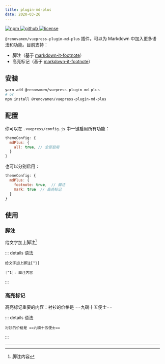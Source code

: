 ```yaml
---
title: plugin-md-plus
date: 2020-03-26
---
```


<p>
  <a href="https://www.npmjs.com/package/@renovamen/vuepress-plugin-md-plus" target="_blank">
    <img src="https://img.shields.io/npm/v/@renovamen/vuepress-plugin-md-plus.svg?style=flat-square&logo=npm" style="display: inline; margin: 0" alt="npm">
  </a>
  <a href="https://github.com/Renovamen/vuepress-theme-gungnir/tree/v0/packages/plugins/md-plus" target="_blank">
    <img src="https://img.shields.io/badge/GitHub-@renovamen/vuepress--plugin--md--plus-26A2FF?style=flat-square&logo=github" style="display: inline; margin: 0" alt="github">
  </a>
  <a href="https://github.com/Renovamen/vuepress-theme-gungnir/blob/v0/packages/plugins/md-plus/LICENSE" target="_blank">
    <img src="https://img.shields.io/badge/License-MIT-green?style=flat-square" style="display: inline; margin: 0" alt="license">
  </a>
</p>

`@renovamen/vuepress-plugin-md-plus` 插件，可以为 Markdown 中加入更多语法和功能。目前支持：

- 脚注（基于 [markdown-it-footnote](https://github.com/markdown-it/markdown-it-footnote)）
- 高亮标记（基于 [markdown-it-footnote](https://github.com/markdown-it/markdown-it-footnote)）


## 安装

```bash
yarn add @renovamen/vuepress-plugin-md-plus
# or
npm install @renovamen/vuepress-plugin-md-plus
```


## 配置

你可以在 `.vuepress/config.js` 中一键启用所有功能：

```js
themeConfig: {
  mdPlus: {
    all: true, // 全部启用
  }
}
```

也可以分别启用：

```js
themeConfig: {
  mdPlus: {
    footnote: true,  // 脚注
    mark: true  // 高亮标记
  }
}
```


## 使用

### 脚注

给文字加上脚注[^1]

::: details 语法
```
给文字加上脚注[^1]

[^1]: 脚注内容
```
:::

### 高亮标记

高亮标记重要的内容：衬衫的价格是 ==九磅十五便士==

::: details 语法
```
衬衫的价格是 ==九磅十五便士==
```
:::

---

[^1]: 脚注内容
